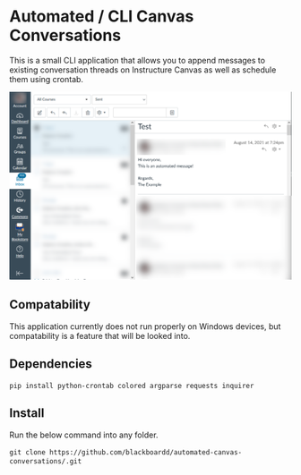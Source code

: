 # Automated / CLI Canvas Conversations

This is a small CLI application that allows you to append messages to existing conversation threads on Instructure Canvas as well as schedule them using crontab.

![example](/imgs/canvas_example.png)

## Compatability

This application currently does not run properly on Windows devices, but compatability is a feature that will be looked into.

## Dependencies

```
pip install python-crontab colored argparse requests inquirer
```

## Install

Run the below command into any folder.

```
git clone https://github.com/blackboardd/automated-canvas-conversations/.git
```

